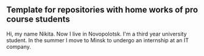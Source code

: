 ## Template for repositories with home works of pro course students

Hi, my name Nikita. Now I live in Novopolotsk. I'm a third year university student. In the summer I move to Minsk to undergo an internship at an IT company.